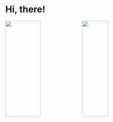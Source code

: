 # Hi, there!
<img  align = 'left' width = '47%'  height= '300px' src= "https://github-readme-stats.vercel.app/api?username=rinsarmu&show_icons=true&theme=radical" />
<img  align = 'left' width = '40%' height= '300px' src= "https://github-readme-stats.vercel.app/api/top-langs/?username=rinsarmu" />
<!-- <img src = "https://github-readme-stats.vercel.app/api/top-langs/?username=rinsarmu)](https://github.com/rinsarmu/github-readme-stats" /> -->
<!-- [![Top Langs](https://github-readme-stats.vercel.app/api/top-langs/?username=rinsarmu)](https://github.com/rinsarmu/github-readme-stats) -->
<!-- - 👋 Hi, I’m Robera Insarmu (@rinsarmu)
- <h1>SE </h1>
- 👀 I’m interested in codes...
- 🌱 I’m currently learning at Jimma University, Institute of Technology ...
- 💞️ I’m looking to collaborate on opened teams...
- 📫 How to reach me: everyone can contact me through my linkedln profile provided below...
- https://www.linkedin.com/public-profile/settings?trk=d_flagship3_profile_self_view_public_profile&lipi=urn%3Ali%3Apage%3Ad_flagship3_profile_self_edit_contact_info%3BQV8NBY%2FhQpeH8RpOXU2qqg%3D%3D
 -->
<!---
rinsarmu/rinsarmu is a ✨ special ✨ repository because its `README.md` (this file) appears on your GitHub profile.
You can click the Preview link to take a look at your changes.
--->
